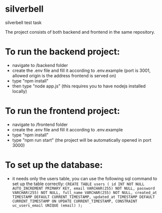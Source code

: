 # silverbell
silverbell test task

The project consists of both backend and frontend in the same repository.

# To run the backend project:
- navigate to /backend folder
- create the .env file and fill it according to .env.example (port is 3001, allowed origin is the address frontend is served on)
- type "npm install"
- then type "node app.js"
(this requires you to have nodejs installed locally)

# To run the frontend project:
- navigate to /frontend folder
- create the .env file and fill it according to .env.example
- type "npm install"
- type "npm run start" (the project will be automatically opened in port 3000)

# To set up the database:
- it needs only the users table, you can use the following sql command to set up the table correctly:
    `CREATE TABLE users (
        id INT NOT NULL AUTO_INCREMENT PRIMARY KEY,
        email VARCHAR(255) NOT NULL,
        password VARCHAR(255) NOT NULL,
        full_name VARCHAR(255) NOT NULL,
        created_at TIMESTAMP DEFAULT CURRENT_TIMESTAMP,
        updated_at TIMESTAMP DEFAULT CURRENT_TIMESTAMP ON UPDATE CURRENT_TIMESTAMP,
        CONSTRAINT uc_users_email UNIQUE (email)
     );`